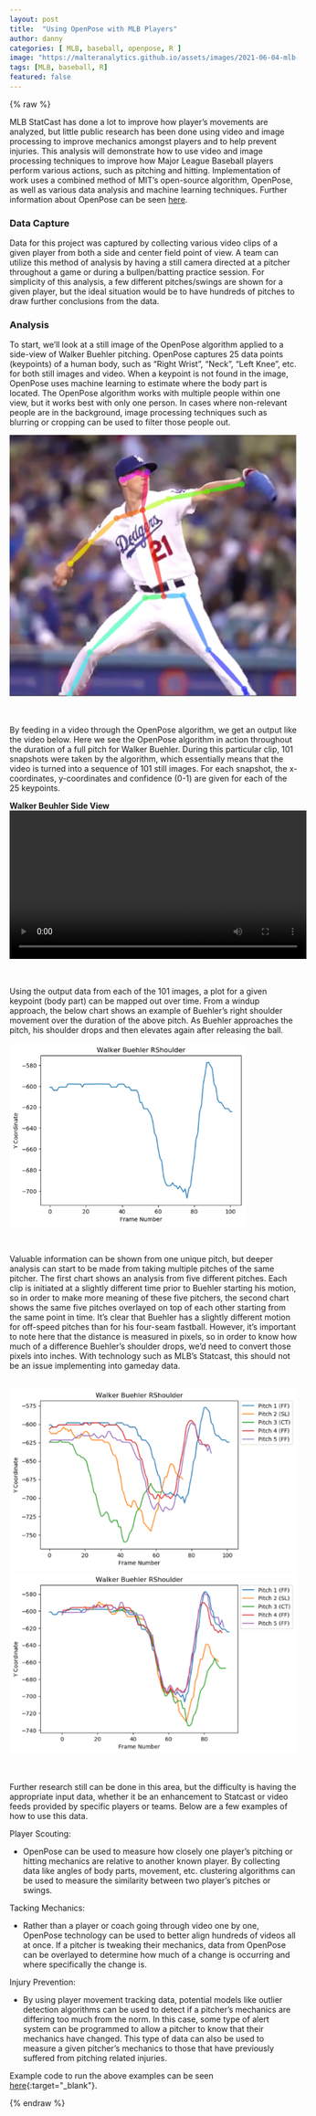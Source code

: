 ```yaml
---
layout: post
title:  "Using OpenPose with MLB Players"
author: danny
categories: [ MLB, baseball, openpose, R ]
image: "https://malteranalytics.github.io/assets/images/2021-06-04-mlb-openpose/trout.png"
tags: [MLB, baseball, R]
featured: false
---
```

  
{% raw %}

MLB StatCast has done a lot to improve how player’s movements are analyzed, but little public research has been done using video and image processing to improve mechanics amongst players and to help prevent injuries.  This analysis will demonstrate how to use video and image processing techniques to improve how Major League Baseball players perform various actions, such as pitching and hitting.  Implementation of work uses a combined method of MIT’s open-source algorithm, OpenPose, as well as various data analysis and machine learning techniques.  Further information about OpenPose can be seen [here](https://github.com/CMU-Perceptual-Computing-Lab/openpose).
  

### Data Capture

Data for this project was captured by collecting various video clips of a given player from both a side and center field point of view.  A team can utilize this method of analysis by having a still camera directed at a pitcher throughout a game or during a bullpen/batting practice session.  For simplicity of this analysis, a few different pitches/swings are shown for a given player, but the ideal situation would be to have hundreds of pitches to draw further conclusions from the data.
  
  
### Analysis 
To start, we’ll look at a still image of the OpenPose algorithm applied to a side-view of Walker Buehler pitching.  OpenPose captures 25 data points (keypoints) of a human body, such as “Right Wrist”, “Neck”, “Left Knee”, etc. for both still images and video.  When a keypoint is not found in the image, OpenPose uses machine learning to estimate where the body part is located. The OpenPose algorithm works with multiple people within one view, but it works best with only one person. In cases where non-relevant people are in the background, image processing techniques such as blurring or cropping can be used to filter those people out.


![Walker Beuhler Image](/assets/images/2021-06-04-mlb-openpose/beuhler1.png)  
  
<br>

By feeding in a video through the OpenPose algorithm, we get an output like the video below.  Here we see the OpenPose algorithm in action throughout the duration of a full pitch for Walker Buehler. During this particular clip, 101 snapshots were taken by the algorithm, which essentially means that the video is turned into a sequence of 101 still images.  For each snapshot, the x-coordinates, y-coordinates and confidence (0-1) are given for each of the 25 keypoints. 

<b>Walker Beuhler Side View</b>
<video width="520" controls>
<source src="/assets/images/2021-06-04-mlb-openpose/walker_beuhler.mp4">
</video>  

<br>
  
Using the output data from each of the 101 images, a plot for a given keypoint (body part) can be mapped out over time.  From a windup approach, the below chart shows an example of Buehler’s right shoulder movement over the duration of the above pitch.  As Buehler approaches the pitch, his shoulder drops and then elevates again after releasing the ball.

![Walker Beuhler Image](/assets/images/2021-06-04-mlb-openpose/beuhler2.png)  

<br>

Valuable information can be shown from one unique pitch, but deeper analysis can start to be made from taking multiple pitches of the same pitcher.  The first chart shows an analysis from five different pitches.  Each clip is initiated at a slightly different time prior to Buehler starting his motion, so in order to make more meaning of these five pitchers, the second chart shows the same five pitches overlayed on top of each other starting from the same point in time.  It’s clear that Buehler has a slightly different motion for off-speed pitches than for his four-seam fastball. However, it’s important to note here that the distance is measured in pixels, so in order to know how much of a difference Buehler’s shoulder drops, we’d need to convert those pixels into inches.  With technology such as MLB’s Statcast, this should not be an issue implementing into gameday data.  
<br>

![Walker Beuhler Image](/assets/images/2021-06-04-mlb-openpose/beuhler3.png)  
![Walker Beuhler Image](/assets/images/2021-06-04-mlb-openpose/beuhler4.png)  

<br>

Further research still can be done in this area, but the difficulty is having the appropriate input data, whether it be an enhancement to Statcast or video feeds provided by specific players or teams.  Below are a few examples of how to use this data.

Player Scouting:
  - OpenPose can be used to measure how closely one player’s pitching or hitting mechanics are relative to another known player. By collecting data like angles of body parts, movement, etc. clustering algorithms can be used to measure the similarity between two player’s pitches or swings.


Tacking Mechanics:
  - Rather than a player or coach going through video one by one, OpenPose technology can be used to better align hundreds of videos all at once. If a pitcher is tweaking their mechanics, data from OpenPose can be overlayed to determine how much of a change is occurring and where specifically the change is.


Injury Prevention:
  - By using player movement tracking data, potential models like outlier detection algorithms can be used to detect if a pitcher’s mechanics are differing too much from the norm. In this case, some type of alert system can be programmed to allow a pitcher to know that their mechanics have changed. This type of data can also be used to measure a given pitcher’s mechanics to those that have previously suffered from pitching related injuries.


Example code to run the above examples can be seen [here](https://github.com/malteranalytics/malteranalytics.github.io/blob/master/research/OpenPose.ipynb){:target="_blank"}.



{% endraw %}

<script>
  (function(i,s,o,g,r,a,m){i['GoogleAnalyticsObject']=r;i[r]=i[r]||function(){
  (i[r].q=i[r].q||[]).push(arguments)},i[r].l=1*new Date();a=s.createElement(o),
  m=s.getElementsByTagName(o)[0];a.async=1;a.src=g;m.parentNode.insertBefore(a,m)
  })(window,document,'script','//www.google-analytics.com/analytics.js','ga');

  ga('create', 'UA-57468410-2', 'auto');
  ga('send', 'pageview');

</script>
